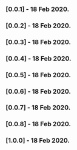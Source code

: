 ### [0.0.1] - 18 Feb 2020.

### [0.0.2] - 18 Feb 2020.

### [0.0.3] - 18 Feb 2020.

### [0.0.4] - 18 Feb 2020.

### [0.0.5] - 18 Feb 2020.

### [0.0.6] - 18 Feb 2020.

### [0.0.7] - 18 Feb 2020.

### [0.0.8] - 18 Feb 2020.

### [1.0.0] - 18 Feb 2020.


